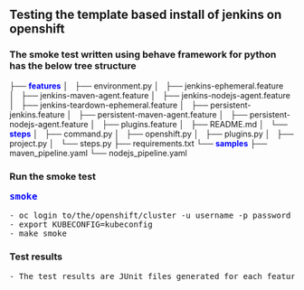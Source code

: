 ## Testing the template based install of jenkins on openshift

### The smoke test written using behave framework for python has the below tree structure
├── <font color="#0000FF"><b>features</b></font>
│   ├── environment.py
│   ├── jenkins-ephemeral.feature
│   ├── jenkins-maven-agent.feature
│   ├── jenkins-nodejs-agent.feature
│   ├── jenkins-teardown-ephemeral.feature
│   ├── persistent-jenkins.feature
│   ├── persistent-maven-agent.feature
│   ├── persistent-nodejs-agent.feature
│   ├── plugins.feature
│   ├── README.md
│   └── <font color="#0000FF"><b>steps</b></font>
│       ├── command.py
│       ├── openshift.py
│       ├── plugins.py
│       ├── project.py
│       └── steps.py
├── requirements.txt
└── <font color="#0000FF"><b>samples</b></font>
    ├── maven_pipeline.yaml
    └── nodejs_pipeline.yaml
</pre>

### Run the smoke test<pre><font color="#0000FF"><b>smoke</b></font>
<pre>- oc login to/the/openshift/cluster -u username -p password --kubeconfig=kubeconfig
- export KUBECONFIG=kubeconfig
- make smoke</pre>

### Test results 
<pre>- The test results are JUnit files generated for each feature & are collected in out dir post test run is complete
</pre>
